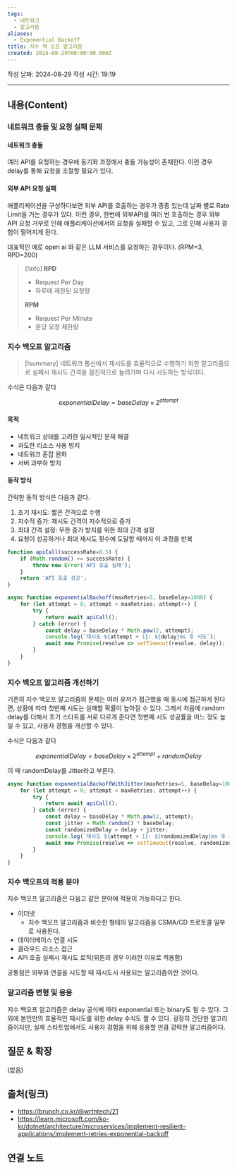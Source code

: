 ```yaml
---
tags:
  - 네트워크
  - 알고리즘
aliases:
  - Exponential Backoff
title: 지수 백 오프 알고리즘
created: 2024-08-29T00:00:00.000Z
---
```

작성 날짜: 2024-08-29
작성 시간: 19:19


----
## 내용(Content)

### 네트워크 충돌 및 요청 실패 문제

#### 네트워크 충돌

여러 API를 요청하는 경우에 동기화 과정에서 충돌 가능성이 존재한다. 이런 경우 delay를 통해 요청을 조절할 필요가 있다.

#### 외부 API 요청 실패

애플리케이션을 구성하다보면 외부 API를 호출하는 경우가 종종 있는데 날짜 별로 Rate Limit을 거는 경우가 있다. 이런 경우, 한번에 외부API를 여러 번 호출하는 경우 외부 API 요청 거부로 인해 애플리케이션에서의 요청을 실패할 수 있고, 그로 인해 사용자 경험이 떨어지게 된다.

대표적인 예로 open ai 와 같은 LLM 서비스를 요청하는 경우이다. (RPM=3, RPD=200) 

>[!info]
>**RPD**
>- Request Per Day
>- 하루에 제한된 요청량
>
>**RPM**
>- Request Per Minute
>- 분당 요청 제한량

### 지수 백오프 알고리즘

>[!summary]
>네트워크 통신에서 재시도를 효율적으로 수행하기 위한 알고리즘으로 실패시 재시도 간격을 점진적으로 늘려가며 다시 시도하는 방식이다. 

수식은 다음과 같다

$$
exponentialDelay = baseDelay \times 2^{attempt}
$$
#### 목적

- 네트워크 상태를 고려한 일시적인 문제 해결
- 과도한 리소스 사용 방지
- 네트워크 혼잡 완화
- 서버 과부하 방지

#### 동작 방식

간략한 동작 방식은 다음과 같다.
1. 초기 재시도: 짧은 간격으로 수행
2. 지수적 증가: 재시도 간격이 지수적으로 증가
3. 최대 간격 설정: 무한 증가 방지를 위한 최대 간격 설정
4. 요청이 성공하거나 최대 재시도 횟수에 도달할 때까지 이 과정을 반복

```js
function apiCall(successRate=0.5) {
    if (Math.random() >= successRate) {
        throw new Error('API 호출 실패');
    }
    return 'API 호출 성공';
}

async function exponentialBackoff(maxRetries=5, baseDelay=1000) {
    for (let attempt = 0; attempt < maxRetries; attempt++) {
        try {
            return await apiCall();
        } catch (error) {
            const delay = baseDelay * Math.pow(2, attempt);
            console.log(`재시도 ${attempt + 1}: ${delay}ms 후 시도`);
            await new Promise(resolve => setTimeout(resolve, delay));
        }
    }
}

```

### 지수 백오프 알고리즘 개선하기

기존의 지수 백오프 알고리즘의 문제는 여러 유저가 접근했을 때 동시에 접근하게 된다면, 상황에 따라 첫번째 시도는 실패할 확률이 높아질 수 있다. 그래서 처음에 random delay를 더해서 초기 스타트를 서로 다르게 준다면 첫번째 시도 성공률을 어느 정도 높일 수 있고, 사용자 경험을 개선할 수 있다.

수식은 다음과 같다

$$
exponentialDelay = baseDelay \times 2^{attempt} + randomDelay
$$

이 때 randomDelay를 Jitter라고 부른다.

```js
async function exponentialBackoffWithJitter(maxRetries=5, baseDelay=1000) {
    for (let attempt = 0; attempt < maxRetries; attempt++) {
        try {
            return await apiCall();
        } catch (error) {
            const delay = baseDelay * Math.pow(2, attempt);
            const jitter = Math.random() * baseDelay;
            const randomizedDelay = delay + jitter;
            console.log(`재시도 ${attempt + 1}: ${randomizedDelay}ms 후 시도`);
            await new Promise(resolve => setTimeout(resolve, randomizedDelay));
        }
    }
}
```

### 지수 백오프의 적용 분야

지수 백오프 알고리즘은 다음고 같은 분야에 적용이 가능하다고 한다.

- 이더넷
	- 지수 백오프 알고리즘과 비슷한 형태의 알고리즘을 CSMA/CD 프로토콜 일부로 사용된다.
- 데이터베이스 연결 시도
- 클라우드 리소스 접근
- API 호출 실패시 재시도 로직(뤼튼의 경우 이러한 이유로 적용함)

공통점은 외부와 연결을 시도할 때 재시도시 사용되는 알고리즘이란 것이다.


### 알고리즘 변형 및 응용

지수 백오프 알고리즘은 delay 공식에 따라 exponential 또는 binary도 될 수 있다. 그 외에 본인만의 효율적인 재시도를 위한 delay 수식도 짤 수 있다. 굉장히 간단한 알고리즘이지만, 실제 스타트업에서도 사용자 경험을 위해 응용할 만큼 강력한 알고리즘이다.
## 질문 & 확장

(없음)

## 출처(링크)

- https://brunch.co.kr/@wrtntech/21
- https://learn.microsoft.com/ko-kr/dotnet/architecture/microservices/implement-resilient-applications/implement-retries-exponential-backoff

## 연결 노트



